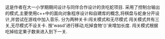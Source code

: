 这是作者在大一小学期期间设计与同伴合作设计的贪吃蛇项目.
采用了控制台输出的模式,主要使用c++中的面向对象程序设计和自建库的概念,将棋盘与蛇身分开设计,并尝试在游戏中加入音乐.
分为两种关卡:闯关模式和无尽模式
闯关模式共有三关,无尽模式不设关卡.
按'wasd'进行移动,吃掉食物'()'来增加长度.
闯关模式根据吃掉给定果子数来进入到下一关.
